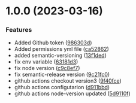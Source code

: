 # 1.0.0 (2023-03-16)


### Features

* Added Github token ([986303d](https://github.com/masterweb/sb-components/commit/986303d5adf9470f63e0148bc342c492ba2446f9))
* Added permissions yml file ([ca52862](https://github.com/masterweb/sb-components/commit/ca5286289446ebbafea6be76c99a9bfbf59b50c9))
* added semantic-versioning ([13f1ded](https://github.com/masterweb/sb-components/commit/13f1ded8023b1b7f07d3b195d50ea27350538f90))
* fix env variable ([63181d3](https://github.com/masterweb/sb-components/commit/63181d36762c98634511df4f6b9baa35569b40fc))
* fix node version ([c9c8ef7](https://github.com/masterweb/sb-components/commit/c9c8ef759338a5d7a4d20425ac82e81df88f866f))
* fix semantic-release version ([9c21fc0](https://github.com/masterweb/sb-components/commit/9c21fc01ddab47cdb51814ca31cc546880f23dbf))
* github actions checkout version3 ([9f40fce](https://github.com/masterweb/sb-components/commit/9f40fce7e944dbc68f23ddf03b3bc52af7f8ac08))
* github actions configutarion ([d911bbd](https://github.com/masterweb/sb-components/commit/d911bbd545825d269bccc5487b483dab6ca821dc))
* github actions node-version updated ([5d9110f](https://github.com/masterweb/sb-components/commit/5d9110f40a158be99207c6eb89b5e0af9c0fd4e3))
